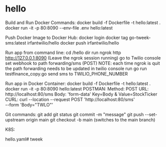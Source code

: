 # hello

Build and Run Docker Commands:
docker build -f Dockerfile -t hello:latest .
docker run -it -p 80:8090 --env-file .env hello:latest

Push Docker Image to Docker Hub:
docker login
docker tag go-tweek-sms:latest irfantwilio/hello
docker push irfantwilio/hello

Run app from command line:
cd /hello dir
run ngrok http http://127.0.0.1:8090 (Leave the ngrok session running)
go to Twilio console set webhook to path forwarding/sms (POST)
NOTE: each time ngrok is quit the path forwarding needs to be updated in twilio console
run go run testfinance_copy.go
send sms to TWILIO_PHONE_NUMBER

Run app in Docker Container:
docker build -f Dockerfile -t hello:latest .
docker run -it -p 80:8090 hello:latest
POSTMAN:
Method: POST
URL: http://localhost:80/sms
Body: 'form-data' Key=Body & Value=StockTicker
CURL:
curl --location --request POST 'http://localhost:80/sms' \
--form 'Body="TWLO"'



Git commands:
git add <filename>
git status
git commit -m "message"
git push --set-upstream origin main
git checkout -b main (switches to the main branch)


K8S:

hello.yaml# tweek
